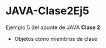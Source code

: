 # JAVA-Clase2Ej5

<p>Ejemplo 5 del apunte de JAVA <b>Clase 2</b> </p>
<ul>
  <li> Objetos como miembros de clase</li>
</ul>
